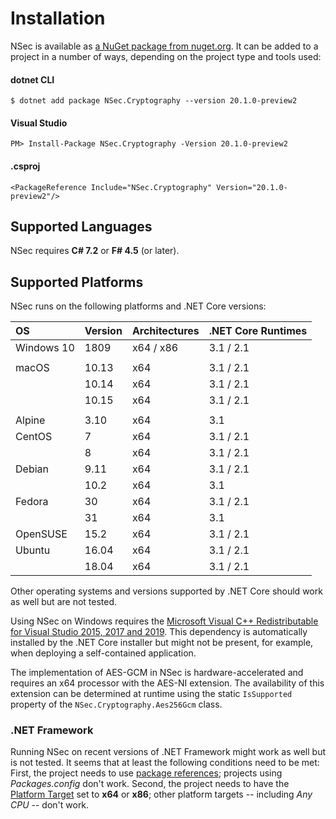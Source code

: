 # Installation

NSec is available as
[a NuGet package from nuget.org](https://www.nuget.org/packages/NSec.Cryptography/20.1.0-preview2).
It can be added to a project in a number of ways, depending on the project type
and tools used:


#### dotnet CLI

    $ dotnet add package NSec.Cryptography --version 20.1.0-preview2

#### Visual Studio

    PM> Install-Package NSec.Cryptography -Version 20.1.0-preview2

#### .csproj

    <PackageReference Include="NSec.Cryptography" Version="20.1.0-preview2"/>


## Supported Languages

NSec requires **C# 7.2** or **F# 4.5** (or later).


## Supported Platforms

NSec runs on the following platforms and .NET Core versions:

| OS            | Version  | Architectures | .NET Core Runtimes |
|:------------- |:-------- |:------------- |:-------------------|
| Windows 10    | 1809     | x64 / x86     | 3.1 / 2.1          |
|               |          |               |                    |
| macOS         | 10.13    | x64           | 3.1 / 2.1          |
|               | 10.14    | x64           | 3.1 / 2.1          |
|               | 10.15    | x64           | 3.1 / 2.1          |
|               |          |               |                    |
| Alpine        | 3.10     | x64           | 3.1                |
| CentOS        | 7        | x64           | 3.1 / 2.1          |
|               | 8        | x64           | 3.1 / 2.1          |
| Debian        | 9.11     | x64           | 3.1 / 2.1          |
|               | 10.2     | x64           | 3.1                |
| Fedora        | 30       | x64           | 3.1 / 2.1          |
|               | 31       | x64           | 3.1                |
| OpenSUSE      | 15.2     | x64           | 3.1 / 2.1          |
| Ubuntu        | 16.04    | x64           | 3.1 / 2.1          |
|               | 18.04    | x64           | 3.1 / 2.1          |

Other operating systems and versions supported by .NET Core should work as well
but are not tested.

Using NSec on Windows requires the
[Microsoft Visual C++ Redistributable for Visual Studio 2015, 2017 and 2019](https://support.microsoft.com/en-us/help/2977003/the-latest-supported-visual-c-downloads).
This dependency is automatically installed by the .NET Core installer but might
not be present, for example, when deploying a self-contained application.

The implementation of AES-GCM in NSec is hardware-accelerated and requires an
x64 processor with the AES-NI extension. The availability of this extension can
be determined at runtime using the static `IsSupported` property of the
`NSec.Cryptography.Aes256Gcm` class.


### .NET Framework

Running NSec on recent versions of .NET Framework might work as well but is not
tested. It seems that at least the following conditions need to be met:
First, the project needs to use
[*<PackageReference>* package references](https://devblogs.microsoft.com/nuget/NuGet-now-fully-integrated-into-MSBuild/);
projects using *Packages.config* don't work.
Second, the project needs to have the
[Platform Target](https://docs.microsoft.com/en-us/visualstudio/ide/reference/build-page-project-designer-csharp?view=vs-2019#configuration-and-platform)
set to **x64** or **x86**; other platform targets -- including *Any CPU* --
don't work.
